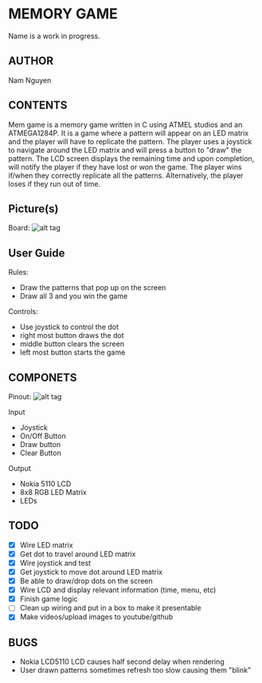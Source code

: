 MEMORY GAME
===
Name is a work in progress.

AUTHOR
---
Nam Nguyen

CONTENTS
---
Mem game is a memory game written in C using ATMEL studios and an ATMEGA1284P. It is a game where a pattern will appear on an LED matrix and the player will have to replicate the pattern. The player uses a joystick to navigate around the LED matrix and will press a button to "draw" the pattern. The LCD screen displays the remaining time and upon completion, will notify the player if they have lost or won the game. The player wins if/when they correctly replicate all the patterns. Alternatively, the player loses if they run out of time.

Picture(s)
---
Board:
![alt tag](https://lh4.googleusercontent.com/O8ciw2G2SkicGipzu73_bj-kt0zjSzSKvoj7hS4MTl5GRJvb_8RHDtIoXJFyp2sfjVDV36Hxhn6BuMo=w2802-h1454-rwi)

User Guide
---
Rules:
  * Draw the patterns that pop up on the screen
  * Draw all 3 and you win the game

Controls:
  * Use joystick to control the dot
  * right most button draws the dot
  * middle button clears the screen
  * left most button starts the game

COMPONETS
---
Pinout:
![alt tag](https://lh4.googleusercontent.com/Mcu0HRlvObIhWDQxBTqTlGuSnNIQyifv0wZ1g4Ww49JldkTK-K17cAoEnnoWKqEYBrbBvzlAozRV5N4=w2802-h1454-rw)

Input
  * Joystick
  * On/Off Button
  * Draw button
  * Clear Button

Output
  * Nokia 5110 LCD
  * 8x8 RGB LED Matrix
  * LEDs

TODO
---
- [x] Wire LED matrix
- [x] Get dot to travel around LED matrix
- [x] Wire joystick and test
- [x] Get joystick to move dot around LED matrix
- [x] Be able to draw/drop dots on the screen
- [x] Wire LCD and display relevant information (time, menu, etc)
- [x] Finish game logic
- [ ] Clean up wiring and put in a box to make it presentable
- [x] Make videos/upload images to youtube/github

BUGS
---
- Nokia LCD5110 LCD causes half second delay when rendering
- User drawn patterns sometimes refresh too slow causing them "blink"
